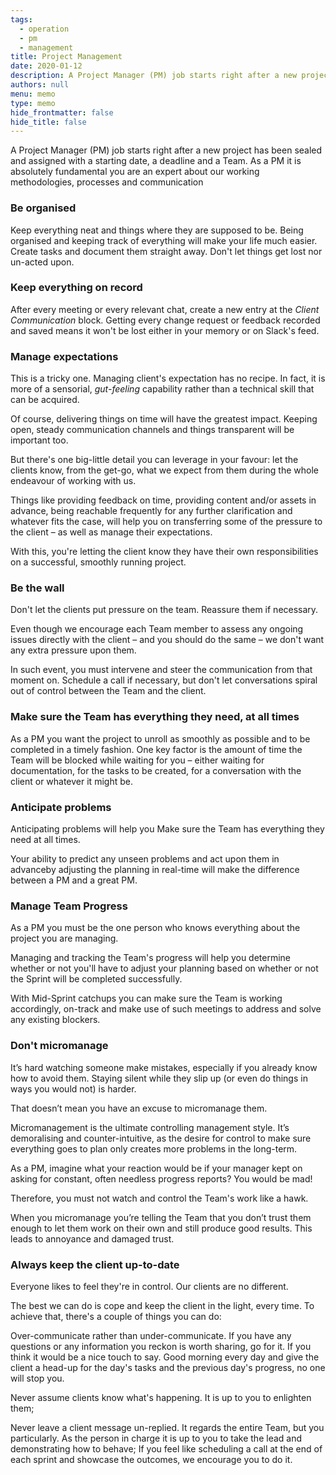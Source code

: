 ```yaml
---
tags: 
  - operation
  - pm
  - management
title: Project Management
date: 2020-01-12
description: A Project Manager (PM) job starts right after a new project has been sealed and assigned with a starting date, a deadline and a Team. 
authors: null
menu: memo
type: memo
hide_frontmatter: false
hide_title: false
---
```


A Project Manager (PM) job starts right after a new project has been sealed and assigned with a starting date, a deadline and a Team. As a PM it is absolutely fundamental you are an expert about our working methodologies, processes and communication

### Be organised
Keep everything neat and things where they are supposed to be. Being organised and keeping track of everything will make your life much easier.
Create tasks and document them straight away. Don't let things get lost nor un-acted upon.

### Keep everything on record
After every meeting or every relevant chat, create a new entry at the *Client Communication* block.
Getting every change request or feedback recorded and saved means it won't be lost either in your memory or on Slack's feed.

### Manage expectations
This is a tricky one. Managing client's expectation has no recipe. In fact, it is more of a sensorial, *gut-feeling* capability rather than a technical skill that can be acquired.

Of course, delivering things on time will have the greatest impact. Keeping open, steady communication channels and things transparent will be important too.

But there's one big-little detail you can leverage in your favour: let the clients know, from the get-go, what we expect from them during the whole endeavour of working with us.

Things like providing feedback on time, providing content and/or assets in advance, being reachable frequently for any further clarification and whatever fits the case, will help you on transferring some of the pressure to the client – as well as manage their expectations.

With this, you're letting the client know they have their own responsibilities on a successful, smoothly running project.

### Be the wall
Don't let the clients put pressure on the team. Reassure them if necessary.

Even though we encourage each Team member to assess any ongoing issues directly with the client – and you should do the same – we don't want any extra pressure upon them.

In such event, you must intervene and steer the communication from that moment on. Schedule a call if necessary, but don't let conversations spiral out of control between the Team and the client.

### Make sure the Team has everything they need, at all times
As a PM you want the project to unroll as smoothly as possible and to be completed in a timely fashion. One key factor is the amount of time the Team will be blocked while waiting for you – either waiting for documentation, for the tasks to be created, for a conversation with the client or whatever it might be.

### Anticipate problems
Anticipating problems will help you Make sure the Team has everything they need at all times.

Your ability to predict any unseen problems and act upon them in advanceby adjusting the planning in real-time will make the difference between a PM and a great PM.

### Manage Team Progress
As a PM you must be the one person who knows everything about the project you are managing.

Managing and tracking the Team's progress will help you determine whether or not you'll have to adjust your planning based on whether or not the Sprint will be completed successfully.

With Mid-Sprint catchups you can make sure the Team is working accordingly, on-track and make use of such meetings to address and solve any existing blockers.

### **Don't micromanage**
It’s hard watching someone make mistakes, especially if you already know how to avoid them. Staying silent while they slip up (or even do things in ways you would not) is harder.

That doesn’t mean you have an excuse to micromanage them.

Micromanagement is the ultimate controlling management style. It’s demoralising and counter-intuitive, as the desire for control to make sure everything goes to plan only creates more problems in the long-term.

As a PM, imagine what your reaction would be if your manager kept on asking for constant, often needless progress reports? You would be mad!

Therefore, you must not watch and control the Team's work like a hawk.

When you micromanage you’re telling the Team that you don’t trust them enough to let them work on their own and still produce good results. This leads to annoyance and damaged trust.

### Always keep the client up-to-date
Everyone likes to feel they're in control. Our clients are no different.

The best we can do is cope and keep the client in the light, every time. To achieve that, there's a couple of things you can do:

Over-communicate rather than under-communicate. If you have any questions or any information you reckon is worth sharing, go for it. If you think it would be a nice touch to say. Good morning every day and give the client a head-up for the day's tasks and the previous day's progress, no one will stop you.

Never assume clients know what's happening. It is up to you to enlighten them;

Never leave a client message un-replied. It regards the entire Team, but you particularly. As the person in charge it is up to you to take the lead and demonstrating how to behave;
If you feel like scheduling a call at the end of each sprint and showcase the outcomes, we encourage you to do it.
